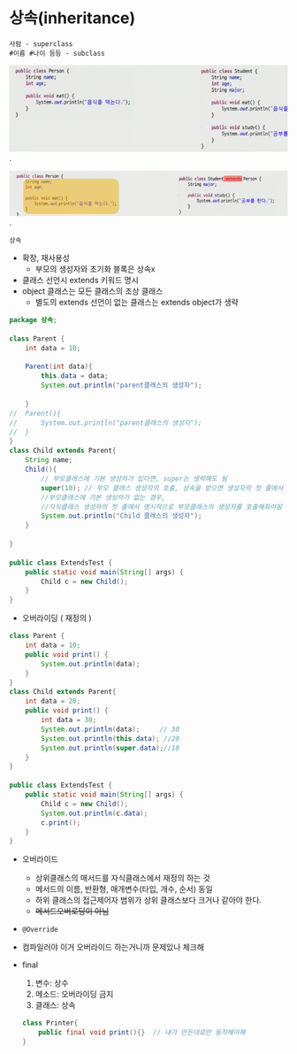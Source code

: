 # 상속(inheritance)

```
사람 - superclass
#이름 #나이 등등 - subclass
```

![image-20220413003317312](images/image-20220413003317312.png).

![image-20220413003407542](images/image-20220413003407542.png).



`상속`

- 확장, 재사용성
  - 부모의 생성자와 초기화 블록은 상속x
- 클래스 선언시 extends 키워드 명시
- object 클래스는 모든 클래스의 조상 클래스
  - 별도의 extends 선언이 없는 클래스는 extends object가 생략





```java
package 상속;

class Parent {
	int data = 10;
	
	Parent(int data){
		this.data = data;
		System.out.println("parent클래스의 생성자");

	}
//	Parent(){
//		System.out.println("parent클래스의 생성자");
//	}
}
class Child extends Parent{
	String name;
	Child(){
		// 부모클래스에 기본 생성자가 있다면, super는 생략해도 됨
		super(10); // 부모 클래스 생성자의 호출, 상속을 받으면 생성자의 첫 줄에서 이 문장을 수행하게 됨
		//부모클래스에 기본 생성자가 없는 경우,
		//자식클래스 생성자의 첫 줄에서 명시적으로 부모클래스의 생성자를 호출해줘야됨
		System.out.println("Child 클래스의 생성자");
	}

}

public class ExtendsTest {
	public static void main(String[] args) {
		Child c = new Child();
	}
}
```

- 오버라이딩 ( 재정의 )

```java
class Parent {
	int data = 10;
	public void print() {
		System.out.println(data);
	}
}
class Child extends Parent{
	int data = 20;
	public void print() {
		int data = 30;
		System.out.println(data);     // 30
		System.out.println(this.data); //20
		System.out.println(super.data);//10
	}
}

public class ExtendsTest {
	public static void main(String[] args) {
		Child c = new Child();
		System.out.println(c.data);
		c.print();
	}
}
```

- 오버라이드
  - 상위클래스의 매서드를 자식클래스에서 재정의 하는 것
  - 메서드의 이름, 반환형, 매개변수(타입, 개수, 순서) 동일
  - 하위 클래스의 접근제어자 범위가 상위 클래스보다 크거나 같아야 한다.
  - ~~메서드오버로딩이 아님~~
- `@Override`
- 컴파일러야 이거 오버라이드 하는거니까 문제있나 체크해





- final

  1. 변수: 상수
  2. 메소드: 오버라이딩 금지
  3. 클래스: 상속

  ```java
  class Printer{  
      public final void print(){}  // 내가 만든대로만 동작해야해
  }
  ```

  

